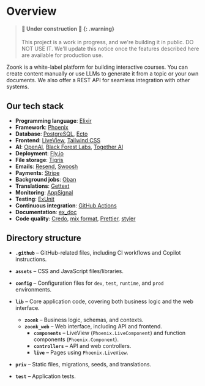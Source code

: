 # Overview

> #### 🚧 Under construction 🚧 {: .warning}
>
> This project is a work in progress, and we're building it in public. DO NOT USE IT.
> We'll update this notice once the features described here are available for production use.

Zoonk is a white-label platform for building interactive courses. You can create content manually or use LLMs to generate it from a topic or your own documents. We also offer a REST API for seamless integration with other systems.

## Our tech stack

- **Programming language**: [Elixir](https://elixir-lang.org/)
- **Framework**: [Phoenix](https://www.phoenixframework.org/)
- **Database**: [PostgreSQL](https://www.postgresql.org/), [Ecto](https://hexdocs.pm/ecto)
- **Frontend**: [LiveView](https://hexdocs.pm/phoenix_live_view), [Tailwind CSS](https://tailwindcss.com/)
- **AI**: [OpenAI](https://openai.com/), [Black Forest Labs](https://blackforestlabs.ai), [Together AI](https://together.ai/)
- **Deployment**: [Fly.io](https://fly.io/)
- **File storage**: [Tigris](https://tigrisdata.com/)
- **Emails**: [Resend](https://resend.com/), [Swoosh](https://hexdocs.pm/swoosh)
- **Payments**: [Stripe](https://stripe.com/)
- **Background jobs**: [Oban](https://hexdocs.pm/oban)
- **Translations**: [Gettext](https://hexdocs.pm/gettext)
- **Monitoring**: [AppSignal](https://www.appsignal.com/)
- **Testing**: [ExUnit](https://hexdocs.pm/ex_unit)
- **Continuous integration**: [GitHub Actions](https://docs.github.com/en/actions)
- **Documentation**: [ex_doc](https://hexdocs.pm/ex_doc)
- **Code quality**: [Credo](https://hexdocs.pm/credo), [mix format](https://hexdocs.pm/mix/Mix.Tasks.Format.html), [Prettier](https://prettier.io/), [styler](https://hexdocs.pm/styler)

## Directory structure

- **`.github`** – GitHub-related files, including CI workflows and Copilot instructions.
- **`assets`** – CSS and JavaScript files/libraries.
- **`config`** – Configuration files for `dev`, `test`, `runtime`, and `prod` environments.
- **`lib`** – Core application code, covering both business logic and the web interface.

  - **`zoonk`** – Business logic, schemas, and contexts.
  - **`zoonk_web`** – Web interface, including API and frontend.
    - **`components`** – LiveView (`Phoenix.LiveComponent`) and function components (`Phoenix.Component`).
    - **`controllers`** – API and web controllers.
    - **`live`** – Pages using `Phoenix.LiveView`.

- **`priv`** – Static files, migrations, seeds, and translations.
- **`test`** – Application tests.
